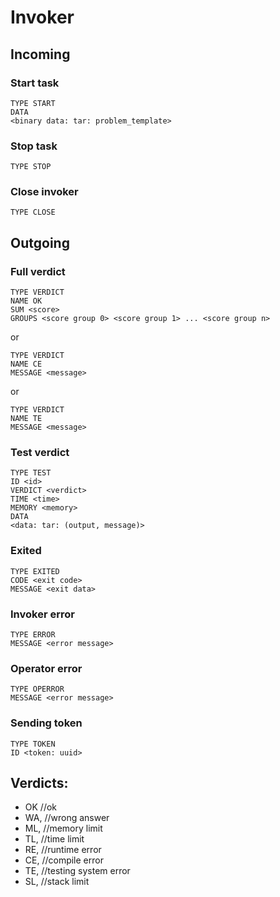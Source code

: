# Invoker
## Incoming
### Start task
```
TYPE START
DATA
<binary data: tar: problem_template>
```
### Stop task
```
TYPE STOP
```
### Close invoker
```
TYPE CLOSE
```
## Outgoing
### Full verdict
```
TYPE VERDICT
NAME OK
SUM <score>
GROUPS <score group 0> <score group 1> ... <score group n>
```
or
```
TYPE VERDICT
NAME CE
MESSAGE <message>
```
or
```
TYPE VERDICT
NAME TE
MESSAGE <message>
```

### Test verdict
```
TYPE TEST
ID <id>
VERDICT <verdict>
TIME <time>
MEMORY <memory>
DATA
<data: tar: (output, message)>
```
### Exited
```
TYPE EXITED
CODE <exit code>
MESSAGE <exit data>
```
### Invoker error
```
TYPE ERROR
MESSAGE <error message>
```
### Operator error
```
TYPE OPERROR
MESSAGE <error message>
```
### Sending token
```
TYPE TOKEN
ID <token: uuid>
```

## Verdicts:
 - OK  //ok
 - WA, //wrong answer
 - ML, //memory limit
 - TL, //time limit
 - RE, //runtime error
 - CE, //compile error
 - TE, //testing system error
 - SL, //stack limit

